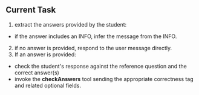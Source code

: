 ## Current Task

1. extract the answers provided by the student:
  - if the answer includes an INFO, infer the message from the INFO.
2. if no answer is provided, respond to the user message directly.
3. If an answer is provided:
  - check the student's response against the reference question and the correct answer(s)
  - invoke the **checkAnswers** tool sending the appropriate correctness tag and related optional fields.
